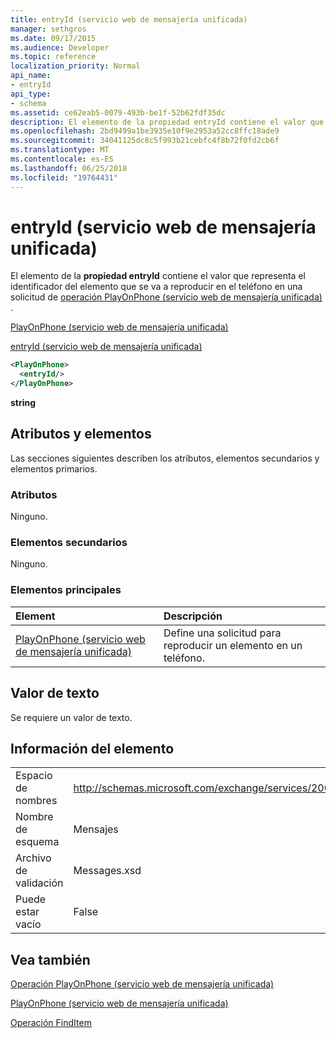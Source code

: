 ```yaml
---
title: entryId (servicio web de mensajería unificada)
manager: sethgros
ms.date: 09/17/2015
ms.audience: Developer
ms.topic: reference
localization_priority: Normal
api_name:
- entryId
api_type:
- schema
ms.assetid: ce62eab5-0079-493b-be1f-52b62fdf35dc
description: El elemento de la propiedad entryId contiene el valor que representa el identificador del elemento que se va a reproducir en el teléfono en una solicitud de PlayOnPhone operación (servicio web de mensajería unificada).
ms.openlocfilehash: 2bd9499a1be3935e10f9e2953a52cc8ffc18ade9
ms.sourcegitcommit: 34041125dc8c5f993b21cebfc4f8b72f0fd2cb6f
ms.translationtype: MT
ms.contentlocale: es-ES
ms.lasthandoff: 06/25/2018
ms.locfileid: "19764431"
---
```

# <a name="entryid-um-web-service"></a>entryId (servicio web de mensajería unificada)

El elemento de la **propiedad entryId** contiene el valor que representa el identificador del elemento que se va a reproducir en el teléfono en una solicitud de [operación PlayOnPhone (servicio web de mensajería unificada)](playonphone-operation-um-web-service.md) . 
  
[PlayOnPhone (servicio web de mensajería unificada)](playonphone-um-web-service.md)
  
[entryId (servicio web de mensajería unificada)](entryid-um-web-service.md)
  
```xml
<PlayOnPhone>
  <entryId/>
</PlayOnPhone>
```

 **string**
## <a name="attributes-and-elements"></a>Atributos y elementos

Las secciones siguientes describen los atributos, elementos secundarios y elementos primarios.
  
### <a name="attributes"></a>Atributos

Ninguno.
  
### <a name="child-elements"></a>Elementos secundarios

Ninguno.
  
### <a name="parent-elements"></a>Elementos principales

|**Element**|**Descripción**|
|:-----|:-----|
|[PlayOnPhone (servicio web de mensajería unificada)](playonphone-um-web-service.md) <br/> |Define una solicitud para reproducir un elemento en un teléfono.  <br/> |
   
## <a name="text-value"></a>Valor de texto

Se requiere un valor de texto.
  
## <a name="element-information"></a>Información del elemento

|||
|:-----|:-----|
|Espacio de nombres  <br/> |http://schemas.microsoft.com/exchange/services/2006/messages  <br/> |
|Nombre de esquema  <br/> |Mensajes  <br/> |
|Archivo de validación  <br/> |Messages.xsd  <br/> |
|Puede estar vacío  <br/> |False  <br/> |
   
## <a name="see-also"></a>Vea también



[Operación PlayOnPhone (servicio web de mensajería unificada)](playonphone-operation-um-web-service.md)
  
[PlayOnPhone (servicio web de mensajería unificada)](playonphone-um-web-service.md)
  
[Operación FindItem](finditem-operation.md)

